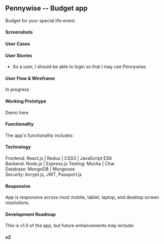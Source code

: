 ## Pennywise -- Budget app
Budget for your special life event.

#### Screenshots


#### User Cases


#### User Stories

* As a user, I should be able to login so that I may use Pennywise.

#### User Flow & Wireframe

In progress

#### Working Prototype

Demo here

#### Functionality

The app's functionality includes:

#### Technology
Frontend: React.js | Redux | CSS3 | JavaScript ES6  
Backend: Node.js | Express.js
Testing: Mocha | Chai  
Database: MongoDB | Mongoose  
Security: bcrypt.js, JWT, Passport.js  

#### Responsive
App is responsive across most mobile, tablet, laptop, and desktop screen resolutions.

#### Development Roadmap
This is v1.0 of the app, but future enhancements may include:

##### v2
